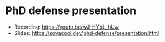 # PhD defense presentation

- Recording: https://youtu.be/wJ-HYbL_hUw
- Slides: https://sovacool.dev/phd-defense/presentation.html
